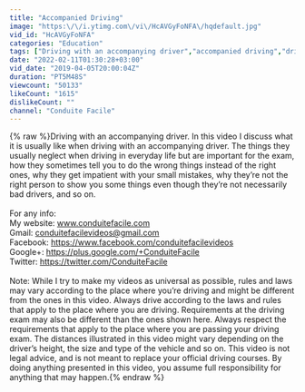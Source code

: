 ```yaml
---
title: "Accompanied Driving"
image: "https:\/\/i.ytimg.com\/vi\/HcAVGyFoNFA\/hqdefault.jpg"
vid_id: "HcAVGyFoNFA"
categories: "Education"
tags: ["Driving with an accompanying driver","accompanied driving","driving with mom and dad"]
date: "2022-02-11T01:30:28+03:00"
vid_date: "2019-04-05T20:00:04Z"
duration: "PT5M48S"
viewcount: "50133"
likeCount: "1615"
dislikeCount: ""
channel: "Conduite Facile"
---
```

{% raw %}Driving with an accompanying driver. In this video I discuss what it is usually like when driving with an accompanying driver. The things they usually neglect when driving in everyday life but are important for the exam, how they sometimes tell you to do the wrong things instead of the right ones, why they get impatient with your small mistakes, why they’re not the right person to show you some things even though they’re not necessarily bad drivers, and so on.<br /><br />For any info:<br />My website: www.conduitefacile.com<br />Gmail: conduitefacilevideos@gmail.com<br />Facebook: <a rel="nofollow" target="blank" href="https://www.facebook.com/conduitefacilevideos">https://www.facebook.com/conduitefacilevideos</a><br />Google+: <a rel="nofollow" target="blank" href="https://plus.google.com/+ConduiteFacile">https://plus.google.com/+ConduiteFacile</a><br />Twitter:  <a rel="nofollow" target="blank" href="https://twitter.com/ConduiteFacile">https://twitter.com/ConduiteFacile</a><br /><br />Note: While I try to make my videos as universal as possible, rules and laws may vary according to the place where you’re driving and might be different from the ones in this video. Always drive according to the laws and rules that apply to the place where you are driving. Requirements at the driving exam may also be different than the ones shown here. Always respect the requirements that apply to the place where you are passing your driving exam. The distances illustrated in this video might vary depending on the driver’s height, the size and type of the vehicle and so on. This video is not legal advice, and is not meant to replace your official driving courses. By doing anything presented in this video, you assume full responsibility for anything that may happen.{% endraw %}

